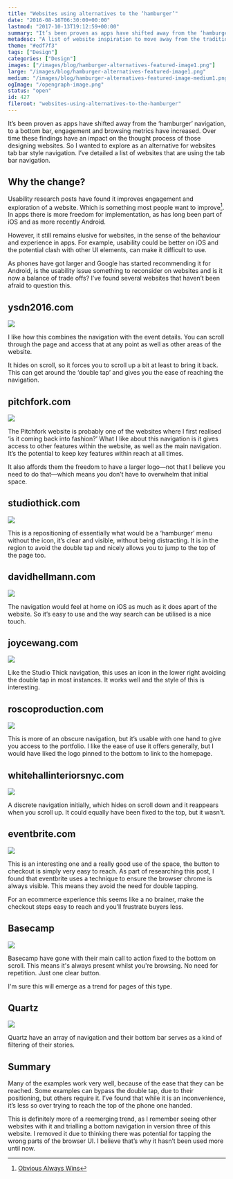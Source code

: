 ```yaml
---
title: "Websites using alternatives to the ‘hamburger’"
date: "2016-08-16T06:30:00+00:00"
lastmod: "2017-10-13T19:12:59+00:00"
summary: "It’s been proven as apps have shifted away from the ‘hamburger’ navigation, to a bottom bar, engagement and browsing metrics have increased. Over time these findings have an impact on the thought process of those designing websites. In this post I detail a list of websites that are using the tab bar navigation."
metadesc: "A list of website inspiration to move away from the traditional approach of the hamburger menu. Lots of iOS tab bar style examples."
theme: "#edf7f3"
tags: ["Design"]
categories: ["Design"]
images: ["/images/blog/hamburger-alternatives-featured-image1.png"]
large: "/images/blog/hamburger-alternatives-featured-image1.png"
medium: "/images/blog/hamburger-alternatives-featured-image-medium1.png"
ogImage: "/opengraph-image.png"
status: "open"
id: 427
fileroot: "websites-using-alternatives-to-the-hamburger"
---
```


It’s been proven as apps have shifted away from the ‘hamburger’ navigation, to a bottom bar, engagement and browsing metrics have increased. Over time these findings have an impact on the thought process of those designing websites. So I wanted to explore as an alternative for websites tab bar style navigation. I’ve detailed a list of websites that are using the tab bar navigation.

## Why the change?
Usability research posts have found it improves engagement and exploration of a website. Which is something most people want to improve[^1]. In apps there is more freedom for implementation, as has long been part of iOS and as more recently Android.

However, it still remains elusive for websites, in the sense of the behaviour and experience in apps. For example, usability could be better on iOS and the potential clash with other UI elements, can make it difficult to use.

As phones have got larger and Google has started recommending it for Android, is the usability issue something to reconsider on websites and is it now a balance of trade offs? I’ve found several websites that haven’t been afraid to question this.

## ysdn2016.com
<div className="article-image">
  <a href="http://ysdn2016.com/">
    <Image src="/images/blog/bottom-nav-ysdn.png" width={960} height={832} />
  </a>
</div>

I like how this combines the navigation with the event details. You can scroll through the page and access that at any point as well as other areas of the website.

It hides on scroll, so it forces you to scroll up a bit at least to bring it back. This can get around the ‘double tap’ and gives you the ease of reaching the navigation.


## pitchfork.com
<div className="article-image">
  <a href="http://pitchfork.com/">
    <Image src="/images/blog/bottom-nav-pitchfork.jpg" width={960} height={832} />
  </a>
</div>

The Pitchfork website is probably one of the websites where I first realised ‘is it coming back into fashion?’ What I like about this navigation is it gives access to other features within the website, as well as the main navigation. It’s the potential to keep key features within reach at all times.

It also affords them the freedom to have a larger logo—not that I believe you need to do that—which means you don’t have to overwhelm that initial space.

## studiothick.com
<div className="article-image">
  <a href="http://www.studiothick.com/">
    <Image src="/images/blog/bottom-nav-studiothick.jpg" width={960} height={832} />
  </a>
</div>

This is a repositioning of essentially what would be a ‘hamburger’ menu without the icon, it’s clear and visible, without being distracting. It is in the region to avoid the double tap and nicely allows you to jump to the top of the page too.

## davidhellmann.com
<div className="article-image">
  <a href="https://davidhellmann.com">
    <Image src="/images/blog/bottom-nav-david.png" width={960} height={832} />
  </a>
</div>

The navigation would feel at home on iOS as much as it does apart of the website. So it’s easy to use and the way search can be utilised is a nice touch.

## joycewang.com
<div className="article-image">
  <a href="http://joycewang.com">
    <Image src="/images/blog/bottom-nav-wang.jpg" width={960} height={832} />
  </a>
</div>

Like the Studio Thick navigation, this uses an icon in the lower right avoiding the double tap in most instances. It works well and the style of this is interesting.

## roscoproduction.com
<div className="article-image">
  <a href="http://roscoproduction.com">
    <Image src="/images/blog/bottom-nav-rosco.jpg" width={960} height={832} />
  </a>
</div>

This is more of an obscure navigation, but it’s usable with one hand to give you access to the portfolio. I like the ease of use it offers generally, but I would have liked the logo pinned to the bottom to link to the homepage.

## whitehallinteriorsnyc.com
<div className="article-image">
  <a href="http://www.whitehallinteriorsnyc.com">
    <Image src="/images/blog/bottom-nav-whitehall.jpg" width={960} height={832} />
  </a>
</div>

A discrete navigation initially, which hides on scroll down and it reappears when you scroll up. It could equally have been fixed to the top, but it wasn’t.

## eventbrite.com
<div className="article-image">
  <a href="https://www.eventbrite.com">
    <Image src="/images/blog/bottom-nav-eventbrite.jpg" width={960} height={832} />
  </a>
</div>

This is an interesting one and a really good use of the space, the button to checkout is simply very easy to reach. As part of researching this post, I found that eventbrite uses a technique to ensure the browser chrome is always visible. This means they avoid the need for double tapping.

For an ecommerce experience this seems like a no brainer, make the checkout steps easy to reach and you’ll frustrate buyers less.

## Basecamp
<div className="article-image">
  <a href="https://basecamp.com">
    <Image src="/images/blog/bottom-nav-basecamp.jpg" width={960} height={832} />
  </a>
</div>

Basecamp have gone with their main call to action fixed to the bottom on scroll. This means it's always present whilst you're browsing. No need for repetition. Just one clear button.

I'm sure this will emerge as a trend for pages of this type.

## Quartz
<div className="article-image">
  <a href="http://qz.com">
    <Image src="/images/blog/bottom-nav-quartz.jpg" width={960} height={832} />
  </a>
</div>

Quartz have an array of navigation and their bottom bar serves as a kind of filtering of their stories.

## Summary
Many of the examples work very well, because of the ease that they can be reached. Some examples can bypass the double tap, due to their positioning, but others require it. I’ve found that while it is an inconvenience, it’s less so over trying to reach the top of the phone one handed.

This is definitely more of a reemerging trend, as I remember seeing other websites with it and trialling a bottom navigation in version three of this website. I removed it due to thinking there was potential for tapping the wrong parts of the browser UI. I believe that’s why it hasn’t been used more until now.

[^1]: [Obvious Always Wins](http://www.lukew.com/ff/entry.asp?1945)
